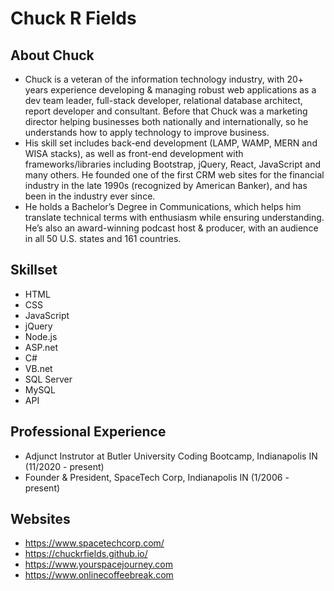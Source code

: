 # Chuck R Fields

## About Chuck
- Chuck is a veteran of the information technology industry, with 20+ years experience developing & managing robust web applications as a dev team leader, full-stack developer, relational database architect, report developer and consultant. Before that Chuck was a marketing director helping businesses both nationally and internationally, so he understands how to apply technology to improve business.
- His skill set includes back-end development (LAMP, WAMP, MERN and WISA stacks), as well as front-end development with frameworks/libraries including Bootstrap, jQuery, React, JavaScript and many others. He founded one of the first CRM web sites for the financial industry in the late 1990s (recognized by American Banker), and has been in the industry ever since.  
- He holds a Bachelor’s Degree in Communications, which helps him translate technical terms with enthusiasm while ensuring understanding. He’s also an award-winning podcast host & producer, with an audience in all 50 U.S. states and 161 countries. 


## Skillset
* HTML
* CSS
* JavaScript
* jQuery
* Node.js
* ASP.net
* C#
* VB.net
* SQL Server
* MySQL
* API

## Professional Experience
* Adjunct Instrutor at Butler University Coding Bootcamp, Indianapolis IN (11/2020 - present)
* Founder & President, SpaceTech Corp, Indianapolis IN (1/2006 - present)

## Websites
- https://www.spacetechcorp.com/
- https://chuckrfields.github.io/
- https://www.yourspacejourney.com
- https://www.onlinecoffeebreak.com
